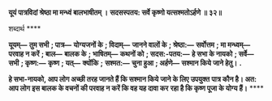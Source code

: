 **यूयं पात्रविदां श्रेष्ठा मा मन्ध्वं बालभाषीतम् ।** **सदसस्पतय: सर्वे कृष्णो यत्सश्मतोऽर्हणे ॥ ३२॥** 

शब्दार्थ **** 

**यूयम्—** **तुम सभी** **; पात्र—** **योग्यजनों के** **; विदाम्—** **जानने वालों के** **; श्रेष्ठा:—** **सर्वोत्तम** **; मा मन्ध्वम्—** **परवाह न करें** **; बाल—** **बालक के** **; भाषितम्—** **कथनों को** **; सदस:-पतय:—** **हे सभा के नायको** **; सर्वे—** **सभी** **; कृष्ण:—** **कृष्ण** **; यत्—** **क्योंकि** **;** **सश्मत:—** **चुना हुआ** **; अर्हणे—** **सश्मान किये जाने हेतु।** **.** 

**हे सभा-नायको, आप लोग अच्छी तरह जानते हैं कि सश्मान किये जाने के लिए उपयुक्त** **पात्र कौन है। अत: आप लोग इस बालक के वचनों की परवाह न करें कि वह यह दावा कर** **रहा है कि कृष्ण पूजा के योग्य हैं।** **** 